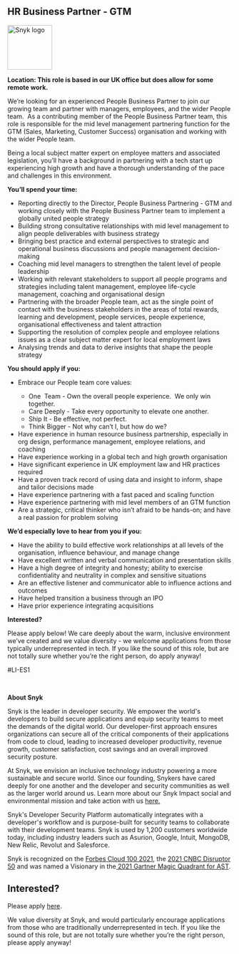 HR Business Partner - GTM
---

<img src="https://res.cloudinary.com/snyk/image/upload/v1537345894/press-kit/brand/logo-black.png" width="100" alt="Snyk logo" />

<p><strong>Location: This role is based in our UK office but does allow for some remote work.</strong></p>
<p><span style="font-weight: 400;">We’re looking for an experienced People Business Partner to join our growing team and partner with managers, employees, and the wider People team.&nbsp; </span><span style="font-weight: 400;">As a contributing member of the People Business Partner team, this role is responsible for the mid level management partnering function for the GTM (Sales, Marketing, Customer Success) organisation and working with the wider People team.</span><span style="font-weight: 400;">&nbsp;</span></p>
<p><span style="font-weight: 400;">Being a local subject matter expert on employee matters and associated legislation, you’ll have a background in partnering with a tech start up experiencing high growth and have a thorough understanding of the pace and challenges in this environment.</span></p>
<p><strong>You’ll spend your time:</strong></p>
<ul>
<li style="font-weight: 400;"><span style="font-weight: 400;">Reporting directly to the Director, People Business Partnering - GTM and working closely with the People Business Partner team to implement a globally united people strategy</span></li>
<li style="font-weight: 400;"><span style="font-weight: 400;">Building strong consultative relationships with mid level management to align people deliverables with business strategy</span></li>
<li style="font-weight: 400;"><span style="font-weight: 400;">Bringing best practice and external perspectives to strategic and operational business discussions and people management decision-making</span></li>
<li style="font-weight: 400;"><span style="font-weight: 400;">Coaching mid level managers to strengthen the talent level of people leadership</span></li>
<li style="font-weight: 400;"><span style="font-weight: 400;">Working with relevant stakeholders to support all people programs and strategies including talent management, employee life-cycle management, coaching and organisational design</span></li>
<li style="font-weight: 400;"><span style="font-weight: 400;">Partnering with the broader People team, act as the single point of contact with the business stakeholders in the areas of total rewards, learning and development, people services, people experience, organisational effectiveness and talent attraction</span></li>
<li style="font-weight: 400;"><span style="font-weight: 400;">Supporting the resolution of complex people and employee relations issues as a clear subject matter expert for local employment laws</span></li>
<li style="font-weight: 400;"><span style="font-weight: 400;">Analysing trends and data to derive insights that shape the people strategy</span></li>
</ul>
<p><strong>You should apply if you:</strong></p>
<ul>
<li style="font-weight: 400;"><span style="font-weight: 400;">Embrace our People team core values:</span></li>
<ul>
<li style="font-weight: 400;"><span style="font-weight: 400;">One&nbsp; Team - Own the overall people experience.&nbsp; We only win together.</span></li>
<li style="font-weight: 400;"><span style="font-weight: 400;">Care Deeply - Take every opportunity to elevate one another.</span></li>
<li style="font-weight: 400;"><span style="font-weight: 400;">Ship It - Be effective, not perfect.</span></li>
<li style="font-weight: 400;"><span style="font-weight: 400;">Think Bigger - Not why can’t I, but how do we?</span></li>
</ul>
<li style="font-weight: 400;"><span style="font-weight: 400;">Have experience in human resource business partnership, especially in org design, performance management, employee relations, and coaching</span></li>
<li style="font-weight: 400;"><span style="font-weight: 400;">Have experience working in a global tech and high growth organisation</span></li>
<li style="font-weight: 400;"><span style="font-weight: 400;">Have significant experience in UK employment law and HR practices required</span></li>
<li style="font-weight: 400;"><span style="font-weight: 400;">Have a proven track record of using data and insight to inform, shape and tailor decisions made</span></li>
<li style="font-weight: 400;"><span style="font-weight: 400;">Have experience partnering with a fast paced and scaling function</span></li>
<li style="font-weight: 400;"><span style="font-weight: 400;">Have experience partnering with mid level members of an GTM function</span></li>
<li style="font-weight: 400;"><span style="font-weight: 400;">Are a strategic, critical thinker who isn’t afraid to be hands-on; and have a real passion for problem solving</span></li>
</ul>
<p><strong>We’d especially love to hear from you if you:</strong></p>
<ul>
<li style="font-weight: 400;"><span style="font-weight: 400;">Have the ability to build effective work relationships at all levels of the organisation, influence behaviour, and manage change</span></li>
<li style="font-weight: 400;"><span style="font-weight: 400;">Have excellent written and verbal communication and presentation skills</span></li>
<li style="font-weight: 400;"><span style="font-weight: 400;">Have a high degree of integrity and honesty; ability to exercise confidentiality and neutrality in complex and sensitive situations</span></li>
<li style="font-weight: 400;"><span style="font-weight: 400;">Are an effective listener and communicator able to influence actions and outcomes</span></li>
<li style="font-weight: 400;"><span style="font-weight: 400;">Have helped transition a business through an IPO&nbsp;</span></li>
<li style="font-weight: 400;"><span style="font-weight: 400;">Have prior experience integrating acquisitions&nbsp;</span></li>
</ul>
<p><strong>Interested?</strong></p>
<p><span style="font-weight: 400;">Please apply below! We care deeply about the warm, inclusive environment we’ve created and we value diversity - we welcome applications from those typically underrepresented in tech. If you like the sound of this role, but are not totally sure whether you’re the right person, do apply anyway!</span></p>
<p><span style="font-weight: 400;">#LI-ES1</span></p>
<p>&nbsp;</p><div class="content-conclusion"><p><strong>About Snyk</strong></p>
<p><span style="font-weight: 400;">Snyk is the leader in developer security. We empower the world's developers to build secure applications and equip security teams to meet the demands of the digital world. Our developer-first approach ensures organizations can secure all of the critical components of their applications from code to cloud, leading to increased developer productivity, revenue growth, customer satisfaction, cost savings and an overall improved security posture.&nbsp;</span></p>
<p><span style="font-weight: 400;">At Snyk, we envision an inclusive technology industry powering a more sustainable and secure world.</span> <span style="font-weight: 400;">Since our founding, Snykers have cared deeply for one another and the developer and security communities as well as the larger world around us. Learn more about our Snyk Impact social and environmental mission and take action with us </span><a href="https://snyk.io/about/snyk-impact/"><span style="font-weight: 400;">here.</span></a></p>
<p><span style="font-weight: 400;">Snyk's Developer Security Platform automatically integrates with a developer's workflow and is purpose-built for security teams to collaborate with their development teams. Snyk is used by 1,200 customers worldwide today, including industry leaders such as Asurion, Google, Intuit, MongoDB, New Relic, Revolut and Salesforce.</span></p>
<p><span style="font-weight: 400;">Snyk is recognized on the </span><a href="https://www.forbes.com/cloud100/#6f24b5ba5f94"><span style="font-weight: 400;">Forbes Cloud 100 2021</span></a><span style="font-weight: 400;">, the </span><a href="https://www.cnbc.com/2021/05/25/these-are-the-2021-cnbc-disruptor-50-companies.html"><span style="font-weight: 400;">2021 CNBC Disruptor 50</span></a><span style="font-weight: 400;"> and was named a Visionary in the</span><a href="https://snyk.io/blog/snyk-visionary-2021-gartner-magic-quadrant-for-ast/"><span style="font-weight: 400;"> 2021 Gartner Magic Quadrant for AST</span></a><span style="font-weight: 400;">.</span></p></div>

Interested?
---

Please apply [here](https://boards.greenhouse.io/snyk/jobs/5821246002#app).

We value diversity at Snyk, and would particularly encourage applications from those who are traditionally underrepresented in tech.
If you like the sound of this role, but are not totally sure whether you’re the right person, please apply anyway!

